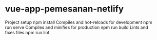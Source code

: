 # vue-app-pemesanan-netlify
Project setup
npm install
Compiles and hot-reloads for development
npm run serve
Compiles and minifies for production
npm run build
Lints and fixes files
npm run lint

